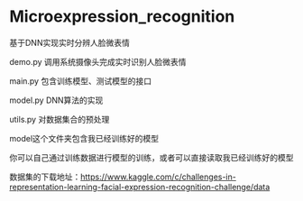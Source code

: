 # Microexpression_recognition
基于DNN实现实时分辨人脸微表情

demo.py 调用系统摄像头完成实时识别人脸微表情

main.py 包含训练模型、测试模型的接口

model.py DNN算法的实现

utils.py 对数据集合的预处理

model这个文件夹包含我已经训练好的模型

你可以自己通过训练数据进行模型的训练，或者可以直接读取我已经训练好的模型

数据集的下载地址：https://www.kaggle.com/c/challenges-in-representation-learning-facial-expression-recognition-challenge/data

